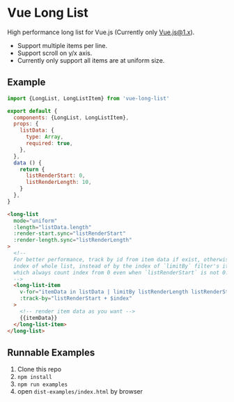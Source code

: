 # Vue Long List

High performance long list for Vue.js (Currently only Vue.js@1.x).

* Support multiple items per line.
* Support scroll on y/x axis.
* Currently only support all items are at uniform size.

## Example

```javascript
import {LongList, LongListItem} from 'vue-long-list'

export default {
  components: {LongList, LongListItem},
  props: {
    listData: {
      type: Array,
      required: true,
    },
  },
  data () {
    return {
      listRenderStart: 0,
      listRenderLength: 10,
    }
  },
}
```

```html
<long-list
  mode="uniform"
  :length="listData.length"
  :render-start.sync="listRenderStart"
  :render-length.sync="listRenderLength"
>
  <!--
  For better performance, track by id from item data if exist, otherwise by the
  index of whole list, instead of by the index of `limitBy` filter's iteration
  which always count index from 0 even when `listRenderStart` is not 0.
  -->
  <long-list-item
    v-for="itemData in listData | limitBy listRenderLength listRenderStart"
    :track-by="listRenderStart + $index"
  >
    <!-- render item data as you want -->
    {{itemData}}
  </long-list-item>
</long-list>
```

## Runnable Examples

1. Clone this repo
2. `npm install`
3. `npm run examples`
4. open `dist-examples/index.html` by browser
